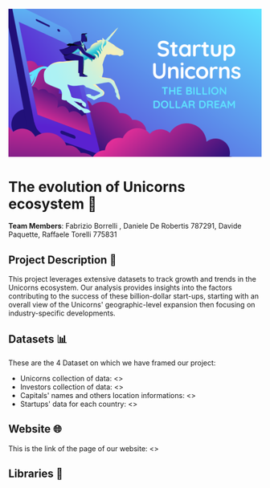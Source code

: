 ![Banner](https://github.com/daniddr22/Data-Visualization-Project/blob/main/1687247097069.png)

# The evolution of Unicorns ecosystem :unicorn:

**Team Members**: Fabrizio Borrelli , Daniele De Robertis 787291, Davide Paquette, Raffaele Torelli 775831

## Project Description :memo:

This project leverages extensive datasets to track growth and trends in the Unicorns ecosystem. Our analysis provides insights into the factors contributing to the success of these billion-dollar start-ups, starting with an overall view of the Unicorns' geographic-level expansion then focusing on industry-specific developments.

## Datasets :bar_chart:

These are the 4 Dataset on which we have framed our project:<br>
- Unicorns collection of data: <><br>
- Investors collection of data: <><br>
- Capitals' names and others location informations: <><br>
- Startups' data for each country: <><br>

## Website :globe_with_meridians:

This is the link of the page of our website: <>

## Libraries :book:
